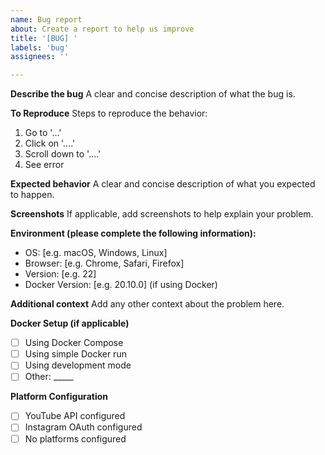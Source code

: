 ```yaml
---
name: Bug report
about: Create a report to help us improve
title: '[BUG] '
labels: 'bug'
assignees: ''

---
```


**Describe the bug**
A clear and concise description of what the bug is.

**To Reproduce**
Steps to reproduce the behavior:
1. Go to '...'
2. Click on '....'
3. Scroll down to '....'
4. See error

**Expected behavior**
A clear and concise description of what you expected to happen.

**Screenshots**
If applicable, add screenshots to help explain your problem.

**Environment (please complete the following information):**
 - OS: [e.g. macOS, Windows, Linux]
 - Browser: [e.g. Chrome, Safari, Firefox]
 - Version: [e.g. 22]
 - Docker Version: [e.g. 20.10.0] (if using Docker)

**Additional context**
Add any other context about the problem here.

**Docker Setup (if applicable)**
- [ ] Using Docker Compose
- [ ] Using simple Docker run
- [ ] Using development mode
- [ ] Other: _____

**Platform Configuration**
- [ ] YouTube API configured
- [ ] Instagram OAuth configured
- [ ] No platforms configured 